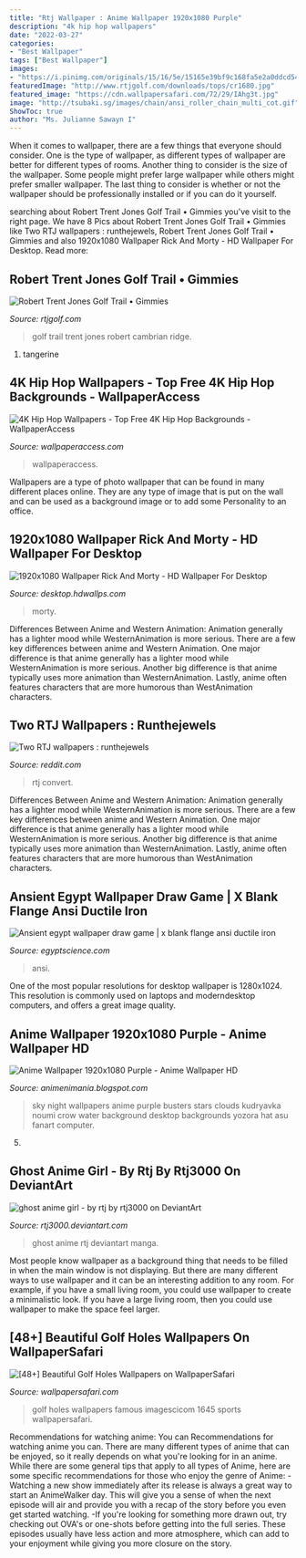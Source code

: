 ```yaml
---
title: "Rtj Wallpaper : Anime Wallpaper 1920x1080 Purple"
description: "4k hip hop wallpapers"
date: "2022-03-27"
categories:
- "Best Wallpaper"
tags: ["Best Wallpaper"]
images:
- "https://i.pinimg.com/originals/15/16/5e/15165e39bf9c168fa5e2a0ddcd545f66.jpg"
featuredImage: "http://www.rtjgolf.com/downloads/tops/cr1680.jpg"
featured_image: "https://cdn.wallpapersafari.com/72/29/IAhg3t.jpg"
image: "http://tsubaki.sg/images/chain/ansi_roller_chain_multi_cot.gif"
ShowToc: true
author: "Ms. Julianne Sawayn I"
---
```



When it comes to wallpaper, there are a few things that everyone should consider. One is the type of wallpaper, as different types of wallpaper are better for different types of rooms. Another thing to consider is the size of the wallpaper. Some people might prefer large wallpaper while others might prefer smaller wallpaper. The last thing to consider is whether or not the wallpaper should be professionally installed or if you can do it yourself.

	

		
searching about Robert Trent Jones Golf Trail • Gimmies you've visit to the right page. We have 8 Pics about Robert Trent Jones Golf Trail • Gimmies like Two RTJ wallpapers : runthejewels, Robert Trent Jones Golf Trail • Gimmies and also 1920x1080 Wallpaper Rick And Morty - HD Wallpaper For Desktop. Read more:
		
    
## Robert Trent Jones Golf Trail • Gimmies

<img loading=lazy src="http://www.rtjgolf.com/downloads/tops/cr1680.jpg" onerror="this.onerror=null;this.src='https://tse2.mm.bing.net/th?id=OIP.581ZTvIQFIJvBaZU6t6lEgHaEo&amp;pid=15.1';" alt="Robert Trent Jones Golf Trail • Gimmies">

_Source: rtjgolf.com_

>golf trail trent jones robert cambrian ridge. 

	

1. tangerine 

    
## 4K Hip Hop Wallpapers - Top Free 4K Hip Hop Backgrounds - WallpaperAccess

<img loading=lazy src="https://wallpaperaccess.com/full/2454554.jpg" onerror="this.onerror=null;this.src='https://tse1.mm.bing.net/th?id=OIP.onFWJCKz_gydG9wwM6MDmgHaEK&amp;pid=15.1';" alt="4K Hip Hop Wallpapers - Top Free 4K Hip Hop Backgrounds - WallpaperAccess">

_Source: wallpaperaccess.com_

>wallpaperaccess. 

	



Wallpapers are a type of photo wallpaper that can be found in many different places online. They are any type of image that is put on the wall and can be used as a background image or to add some Personality to an office.

    
## 1920x1080 Wallpaper Rick And Morty - HD Wallpaper For Desktop

<img loading=lazy src="https://i.redd.it/8g48e3pqehx11.png" onerror="this.onerror=null;this.src='https://tse2.mm.bing.net/th?id=OIP.xxJ6dPXbmXMpUd6jtYKKMwHaEK&amp;pid=15.1';" alt="1920x1080 Wallpaper Rick And Morty - HD Wallpaper For Desktop">

_Source: desktop.hdwallps.com_

>morty. 

	

Differences Between Anime and Western Animation: Animation generally has a lighter mood while WesternAnimation is more serious.
There are a few key differences between anime and Western Animation. One major difference is that anime generally has a lighter mood while WesternAnimation is more serious. Another big difference is that anime typically uses more animation than WesternAnimation. Lastly, anime often features characters that are more humorous than WestAnimation characters.

    
## Two RTJ Wallpapers : Runthejewels

<img loading=lazy src="https://run-the-jewels.s3-us-west-1.amazonaws.com/wallpaper/Mobile/RTJ-Mobile-Wallpaper-YankeeBrave.jpg" onerror="this.onerror=null;this.src='https://tse4.mm.bing.net/th?id=OIP._2KrxeSA08zVRXBBL7_r2AHaQC&amp;pid=15.1';" alt="Two RTJ wallpapers : runthejewels">

_Source: reddit.com_

>rtj convert. 

	

Differences Between Anime and Western Animation: Animation generally has a lighter mood while WesternAnimation is more serious.
There are a few key differences between anime and Western Animation. One major difference is that anime generally has a lighter mood while WesternAnimation is more serious. Another big difference is that anime typically uses more animation than WesternAnimation. Lastly, anime often features characters that are more humorous than WestAnimation characters.

    
## Ansient Egypt Wallpaper Draw Game | X Blank Flange Ansi Ductile Iron

<img loading=lazy src="http://tsubaki.sg/images/chain/ansi_roller_chain_multi_cot.gif" onerror="this.onerror=null;this.src='https://tse3.mm.bing.net/th?id=OIP.3BpopnHI5K6dbyMuNV3CcAAAAA&amp;pid=15.1';" alt="Ansient egypt wallpaper draw game | x blank flange ansi ductile iron">

_Source: egyptscience.com_

>ansi. 

	

One of the most popular resolutions for desktop wallpaper is 1280x1024. This resolution is commonly used on laptops and moderndesktop computers, and offers a great image quality.

    
## Anime Wallpaper 1920x1080 Purple - Anime Wallpaper HD

<img loading=lazy src="https://i.pinimg.com/originals/15/16/5e/15165e39bf9c168fa5e2a0ddcd545f66.jpg" onerror="this.onerror=null;this.src='https://tse4.mm.bing.net/th?id=OIP.MJeMST8bmEhb_fRvHCQ7uQHaDJ&amp;pid=15.1';" alt="Anime Wallpaper 1920x1080 Purple - Anime Wallpaper HD">

_Source: animenimania.blogspot.com_

>sky night wallpapers anime purple busters stars clouds kudryavka noumi crow water background desktop backgrounds yozora hat asu fanart computer. 

	

5.

    
## Ghost Anime Girl - By Rtj By Rtj3000 On DeviantArt

<img loading=lazy src="http://th00.deviantart.net/fs71/PRE/i/2011/364/1/8/ghost_anime_girl___by_rtj_by_rtj3000-d4kqrxg.jpg" onerror="this.onerror=null;this.src='https://tse2.mm.bing.net/th?id=OIP.KufBagFbC7hOPi9atjhzBwHaHa&amp;pid=15.1';" alt="ghost anime girl - by rtj by rtj3000 on DeviantArt">

_Source: rtj3000.deviantart.com_

>ghost anime rtj deviantart manga. 

	

Most people know wallpaper as a background thing that needs to be filled in when the main window is not displaying. But there are many different ways to use wallpaper and it can be an interesting addition to any room. For example, if you have a small living room, you could use wallpaper to create a minimalistic look. If you have a large living room, then you could use wallpaper to make the space feel larger.

    
## [48+] Beautiful Golf Holes Wallpapers On WallpaperSafari

<img loading=lazy src="https://cdn.wallpapersafari.com/72/29/IAhg3t.jpg" onerror="this.onerror=null;this.src='https://tse4.mm.bing.net/th?id=OIP.Qia_S0SR_W8rhzz1ZgKbSQHaE-&amp;pid=15.1';" alt="[48+] Beautiful Golf Holes Wallpapers on WallpaperSafari">

_Source: wallpapersafari.com_

>golf holes wallpapers famous imagescicom 1645 sports wallpapersafari. 

	

Recommendations for watching anime: You can
Recommendations for watching anime you can. There are many different types of anime that can be enjoyed, so it really depends on what you're looking for in an anime. While there are some general tips that apply to all types of Anime, here are some specific recommendations for those who enjoy the genre of Anime: 
-Watching a new show immediately after its release is always a great way to start an AnimeWalker day. This will give you a sense of when the next episode will air and provide you with a recap of the story before you even get started watching. 
-If you're looking for something more drawn out, try checking out OVA's or one-shots before getting into the full series. These episodes usually have less action and more atmosphere, which can add to your enjoyment while giving you more closure on the story.

